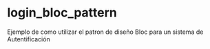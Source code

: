 # login_bloc_pattern
Ejemplo de como utilizar el patron de diseño Bloc para un sistema de Autentificación
